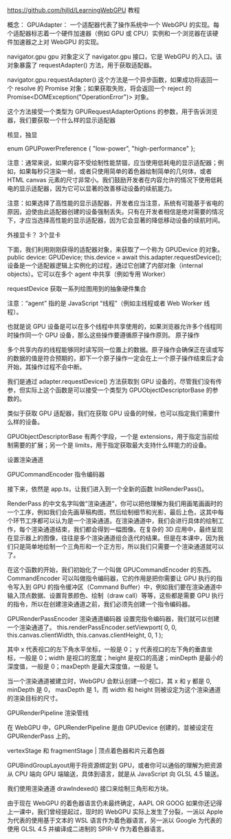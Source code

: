 https://github.com/hjlld/LearningWebGPU
教程

概念：
GPUAdapter：
一个适配器代表了操作系统中一个 WebGPU 的实现。每个适配器标志着一个硬件加速器（例如 GPU 或 CPU）实例和一个浏览器在该硬件加速器之上对 WebGPU 的实现。

navigator.gpu
gpu 对象定义了 navigator.gpu 接口，它是 WebGPU 的入口。该对象暴露了 requestAdapter() 方法，用于获取适配器。

navigator.gpu.requestAdapter()
这个方法是一个异步函数，如果成功将返回一个 resolve 的 Promise<GPUAdapter> 对象；如果获取失败，将会返回一个 reject 的 Promise<DOMException("OperationError")> 对象。

这个方法接受一个类型为 GPURequestAdapterOptions 的参数，用于告诉浏览器，我们要获取一个什么样的显示适配器

核显，独显

enum GPUPowerPreference {
    "low-power",
    "high-performance"
};

注意：通常来说，如果内容不受绘制性能禁锢，应当使用低耗电的显示适配器；例如，如果每秒只渲染一帧，或者只使用简单的着色器绘制简单的几何体，或者 HTML canvas 元素的尺寸非常小。我们鼓励开发者在内容允许的情况下使用低耗电的显示适配器，因为它可以显著的改善移动设备的续航能力。

注意：如果选择了高性能的显示适配器，开发者应当注意，系统有可能基于省电的原因，迫使由此适配器创建的设备强制丢失。只有在开发者相信是绝对需要的情况下，才应当选择高性能的显示适配器，因为它会显著的降低移动设备的续航时间。

外接显卡？ 3个显卡

下面，我们利用刚刚获得的适配器对象，来获取了一个称为 GPUDevice 的对象。
public device: GPUDevice;
this.device = await this.adapter.requestDevice();
设备是一个适配器逻辑上实例化的过程，通过它创建了内部对象（internal objects）。它可以在多个 agent 中共享（例如专用 Worker）

requestDevice 获取一系列绘图用到的抽象硬件集合

注意：“agent” 指的是 JavaScript “线程”（例如主线程或者 Web Worker 线程）。

也就是说 GPU 设备是可以在多个线程中共享使用的，如果浏览器允许多个线程同时操作同一个 GPU 设备，那么这些操作要遵循原子操作原则。
原子操作

多个共享内存的线程能够同时读写同一位置上的数据。原子操作会确保正在读或写的数据的值是符合预期的，即下一个原子操作一定会在上一个原子操作结束后才会开始，其操作过程不会中断。

我们是通过 adapter.requestDevice() 方法获取到 GPU 设备的，尽管我们没有传参，但实际上这个函数是可以接受一个类型为 GPUObjectDescriptorBase 的参数的。

类似于获取 GPU 适配器，我们在获取 GPU 设备的时候，也可以指定我们需要什么样的设备。

GPUObjectDescriptorBase 有两个字段，一个是 extensions，用于指定当前绘制需要的扩展；另一个是 limits，用于指定获取最大支持什么样能力的设备。

设置渲染通道


GPUCommandEncoder 指令编码器

接下来，依然是 app.ts，让我们进入到一个全新的函数 InitRenderPass()。

RenderPass 的中文名字叫做“渲染通道”，你可以把他理解为我们用画笔画画时的一个工序，例如我们会先画草稿构图，然后绘制细节和光影，最后上色，这其中每个环节工序都可以认为是一个渲染通道。在渲染通道中，我们会进行具体的绘制工作，每个渲染通道结束，我们都会得到一幅图像。在复杂的 3D 应用中，最终呈现在显示器上的图像，往往是多个渲染通道组合迭代的结果。但是在本课中，因为我们只是简单地绘制一个三角形和一个正方形，所以我们只需要一个渲染通道就可以了。

在这个函数的开始，我们初始化了一个叫做 GPUCommandEncoder 的东西。
CommandEncoder 可以叫做指令编码器，它的作用是把你需要让 GPU 执行的指令写入到 GPU 的指令缓冲区（Command Buffer）中，例如我们要在渲染通道中输入顶点数据、设置背景颜色、绘制（draw call）等等，这些都是需要 GPU 执行的指令，所以在创建渲染通道之前，我们必须先创建一个指令编码器。

GPURenderPassEncoder 渲染通道编码器
设置完指令编码器，我们就可以创建一个渲染通道了。
this.renderPassEncoder.setViewport( 0, 0, this.canvas.clientWidth, this.canvas.clientHeight, 0, 1 );

其中 x 代表视口的左下角水平坐标，一般是 0； y 代表视口的左下角的垂直坐标，一般是 0；width 是视口的宽度；height 是视口的高速；minDepth 是最小的深度值，一般是 0；maxDepth 是最大深度值，一般是 1。

当一个渲染通道被建立时，WebGPU 会默认创建一个视口，其 x 和 y 都是 0, minDepth 是 0， maxDepth 是 1，而 width 和 height 则被设定为这个渲染通道的渲染目标的尺寸。

GPURenderPipeline 渲染管线

在 WebGPU 中，GPURenderPipeline 是由 GPUDevice 创建的，並被设定在 GPURenderPass 上的。

vertexStage 和 fragmentStage | 顶点着色器和片元着色器

GPUBindGroupLayout用于将资源绑定到 GPU，或者你可以通俗的理解为把资源从 CPU 端向 GPU 端输送，具体到语言，就是从 JavaScript 向 GLSL 4.5 输送。

我们使用渲染通道 drawIndexed() 接口来绘制三角形和方块。

由于现在 WebGPU 的着色器语言仍未最终确定，AAPL OR GOOG
如果你还记得上一课中，我们曾经提起过，现时的 WebGPU 实际上发生了分裂，一派以 Apple 为代表的使用基于文本的 WSL 语言作为着色器语言，另一派以 Google 为代表的使用 GLSL 4.5 并编译成二进制的 SPIR-V 作为着色器语言。

